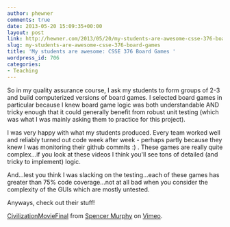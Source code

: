 ```yaml
---
author: phewner
comments: true
date: 2013-05-20 15:09:35+00:00
layout: post
link: http://hewner.com/2013/05/20/my-students-are-awesome-csse-376-board-games/
slug: my-students-are-awesome-csse-376-board-games
title: 'My students are awesome: CSSE 376 Board Games '
wordpress_id: 706
categories:
- Teaching
---
```


So in my quality assurance course, I ask my students to form groups of 2-3 and build computerized versions of board games.  I selected board games in particular because I knew board game logic was both understandable AND tricky enough that it could generally benefit from robust unit testing (which was what I was mainly asking them to practice for this project).

I was very happy with what my students produced.  Every team worked well and reliably turned out code week after week - perhaps partly because they knew I was monitoring their github commits :) .  These games are really quite complex...if you look at these videos I think you'll see tons of detailed (and tricky to implement) logic.

And...lest you think I was slacking on the testing...each of these games has greater than 75% code coverage...not at all bad when you consider the complexity of the GUIs which are mostly untested.

Anyways, check out their stuff!





[CivilizationMovieFinal](http://vimeo.com/66435292) from [Spencer Murphy](http://vimeo.com/user18386960) on [Vimeo](http://vimeo.com).
















